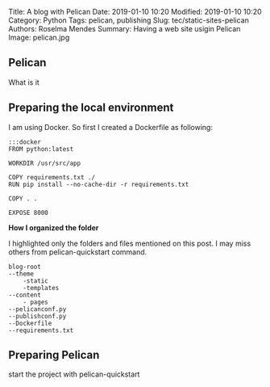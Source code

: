 Title: A blog with Pelican
Date: 2019-01-10 10:20
Modified: 2019-01-10 10:20
Category: Python
Tags: pelican, publishing
Slug: tec/static-sites-pelican
Authors: Roselma Mendes
Summary: Having a web site usigin Pelican
Image: pelican.jpg

## Pelican

What is it

## Preparing the local environment

I am using Docker. So first I created a Dockerfile as following:

    :::docker
    FROM python:latest
    
    WORKDIR /usr/src/app
    
    COPY requirements.txt ./
    RUN pip install --no-cache-dir -r requirements.txt
    
    COPY . .
    
    EXPOSE 8000
    
**How I organized the folder**

I highlighted only the folders and files mentioned on this post. I may miss others from pelican-quickstart command.

```
blog-root
--theme
    -static
    -templates
--content
    - pages
--pelicanconf.py
--publishconf.py
--Dockerfile
--requirements.txt
```
    
## Preparing Pelican

start the project with pelican-quickstart